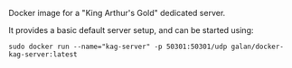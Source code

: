 Docker image for a "King Arthur's Gold" dedicated server.

It provides a basic default server setup, and can be started using:

    sudo docker run --name="kag-server" -p 50301:50301/udp galan/docker-kag-server:latest

